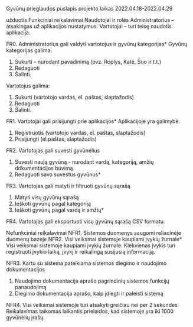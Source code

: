 Gyvūnų prieglaudos puslapis
projekto laikas 2022.04.18-2022.04.29

užduotis
Funkciniai reikalavimai
Naudotojai ir rolės
Administratorius – atsakingas už aplikacijos nustatymus.
Vartotojai – turi teisę naudotis aplikacija.

FR0. Administratorius gali valdyti vartotojus ir gyvūnų kategorijas*
Gyvūnų kategorijas galima:
1. Sukurti – nurodant pavadinimą (pvz. Roplys, Katė, Šuo ir t.t.)
2. Redaguoti
3. Šalinti.

Vartotojus galima:
1. Sukurti (vartotojo vardas, el. paštas, slaptažodis)
2. Redaguoti
3. Šalinti.

FR1. Vartotojai gali prisijungti prie aplikacijos*
Aplikacijoje yra galimybė:
1. Registruotis (vartotojo vardas, el. paštas, slaptažodis)
2. Prisijungti (el.paštas, slaptažodis)

FR2. Vartotojas gali suvesti gyvūnėlius
1. Suvesti naują gyvūną - nurodant vardą, kategoriją, amžių dokumentacijos buvimą.
2. Redaguoti savo suvestus gyvūnus*

FR3. Vartotojas gali matyti ir filtruoti gyvūnų sąrašą
1. Matyti visų gyvūnų sąrašą
2. Ieškoti gyvūnų pagal kategoriją
3. Ieškoti gyvūnų pagal vardą ir amžių*

FR4. Vartotojas gali eksportuoti visų gyvūnų sąrašą CSV formatu.

Nefunkciniai reikalavimai
NFR1. Sistemos duomenys saugomi reliacinėje duomenų bazėje
NFR2. Visi veiksmai sistemoje kaupiami įvykių žurnale*
Visi veiksmai sistemoje kaupiami įvykių žurnale. Kiekvienas įvykis turi registruoti įvykio laiką, įvykį ir reikalingą susijusią informaciją.

NFR3. Kartu su sistema pateikiama sistemos diegimo ir naudojimo dokumentacijos
1. Naudojimo dokumentacija aprašo pagrindinių sistemos funkcijų panaudojimą
2. Diegimo dokumentacija aprašo, kaip įdiegti ir paleisti sistemą

NFR4. Visi veiksmai sistemoje turi atsakyti greičiau nei per 2 sekundes
Reikalavimas taikomas laikantis prielaidos, kad sistemoje yra iki 1000 gyvūnėlių įrašų.
